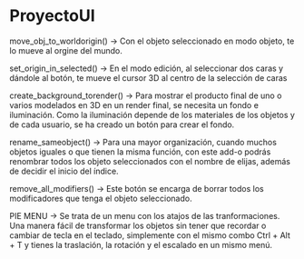 # ProyectoUI

move_obj_to_worldorigin() -> Con el objeto seleccionado en modo objeto, te lo mueve al orgine del mundo.

set_origin_in_selected() -> En el modo edición, al seleccionar dos caras y dándole al botón, te mueve el cursor 3D al centro de la selección de caras

create_background_torender() -> Para mostrar el producto final de uno o varios modelados en 3D en un render final, se necesita un fondo e iluminación. Como la iluminación depende de los materiales de los objetos y de cada usuario, se ha creado un botón para crear el fondo.

rename_sameobject() -> Para una mayor organización, cuando muchos objetos iguales o que tienen la misma función, con este add-o podrás renombrar todos los objeto seleccionados con el nombre de elijas, además de decidir el inicio del índice.

remove_all_modifiers() -> Este botón se encarga de borrar todos los modificadores que tenga el objeto seleccionado.

PIE MENU -> Se trata de un menu con los atajos de las tranformaciones. Una manera fácil de transformar los objetos sin tener que recordar o cambiar de tecla en el teclado, simplemente con el mismo combo Ctrl + Alt + T y tienes la traslación, la rotación y el escalado en un mismo menú.
